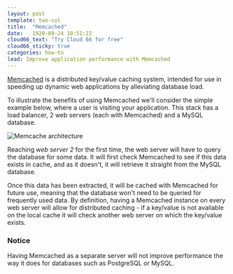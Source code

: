 ```yaml
---
layout: post
template: two-col
title:  "Memcached"
date:   1920-09-24 10:51:22
cloud66_text: "Try Cloud 66 for free"
cloud66_sticky: true
categories: how-to
lead: Improve application performance with Memcached
---
```


[Memcached](http://memcached.org/) is a distributed key/value caching system, intended for use in speeding up dynamic web applications by alleviating database load.

To illustrate the benefits of using Memcached we'll consider the simple example below, where a user is visiting your application. This stack has a load balancer, 2 web servers (each with Memcached) and a MySQL database.

![Memcache architecture](http://cdn.cloud66.com/images/help/memcache_architecture.png)

Reaching _web server 2_ for the first time, the web server will have to query the database for some data. It will first check Memcached to see if this data exists in cache, and as it doesn't, it will retrieve it straight from the MySQL database.

Once this data has been extracted, it will be cached with Memcached for future use, meaning that the database won't need to be queried for frequently used data. By definition, having a Memcached instance on every web server will allow for distributed caching - if a key/value is not available on the local cache it will check another web server on which the key/value exists.

<div class="notice">
    <h3>Notice</h3>
    <p>Having Memcached as a separate server will not improve performance the way it does for databases such as PostgreSQL or MySQL.</p>
</div>